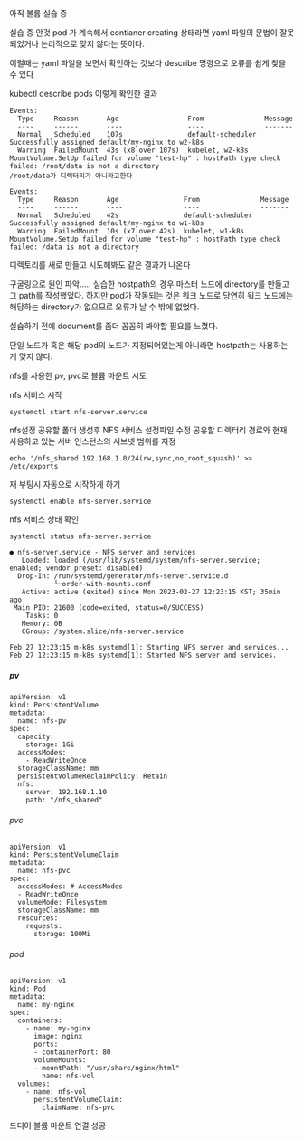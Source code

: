아직 볼륨 실습 중

실습 중 안것
pod 가 계속해서 contianer creating 상태라면 yaml 파일의 문법이 잘못되었거나 논리적으로 맞지 않다는 뜻이다.

이럴때는 yaml 파일을 보면서 확인하는 것보다 describe 명령으로 오류를 쉽게 찾을 수 있다

kubectl describe pods
이렇게 확인한 결과
```
Events:
  Type     Reason       Age                 From               Message
  ----     ------       ----                ----               -------
  Normal   Scheduled    107s                default-scheduler  Successfully assigned default/my-nginx to w2-k8s
  Warning  FailedMount  43s (x8 over 107s)  kubelet, w2-k8s    MountVolume.SetUp failed for volume "test-hp" : hostPath type check failed: /root/data is not a directory
/root/data가 디렉터리가 아니라고한다

Events:
  Type     Reason       Age                From               Message
  ----     ------       ----               ----               -------
  Normal   Scheduled    42s                default-scheduler  Successfully assigned default/my-nginx to w1-k8s
  Warning  FailedMount  10s (x7 over 42s)  kubelet, w1-k8s    MountVolume.SetUp failed for volume "test-hp" : hostPath type check failed: /data is not a directory
```
디렉토리를 새로 만들고 시도해봐도 같은 결과가 나온다

구굴링으로 원인 파악.....
실습한 hostpath의 경우 마스터 노드에 directory를 만들고 그 path를 작성했었다.
하지만 pod가 작동되는 것은 워크 노드로 당연히 워크 노드에는 해당하는 directory가 없으므로 오류가 날 수 밖에 없었다.

실습하기 전에 document를 좀더 꼼꼼히 봐야할 필요를 느꼈다.

단일 노드가 혹은 해당 pod의 노드가 지정되어있는게 아니라면 hostpath는 사용하는게 맞지 않다.



nfs를 사용한 pv, pvc로 볼륨 마운트 시도

nfs 서비스 시작
```
systemctl start nfs-server.service
```
nfs설정
공유할 폴더 생성후 NFS 서비스 설정파일 수정 공유할 디렉터리 경로와 현재 사용하고 있는 서버 인스턴스의 서브넷 범위를 지정
```
echo '/nfs_shared 192.168.1.0/24(rw,sync,no_root_squash)' >> /etc/exports
```
재 부팅시 자동으로 시작하게 하기
```
systemctl enable nfs-server.service
```

nfs 서비스 상태 확인
```
systemctl status nfs-server.service

● nfs-server.service - NFS server and services
   Loaded: loaded (/usr/lib/systemd/system/nfs-server.service; enabled; vendor preset: disabled)
  Drop-In: /run/systemd/generator/nfs-server.service.d
           └─order-with-mounts.conf
   Active: active (exited) since Mon 2023-02-27 12:23:15 KST; 35min ago
 Main PID: 21600 (code=exited, status=0/SUCCESS)
    Tasks: 0
   Memory: 0B
   CGroup: /system.slice/nfs-server.service

Feb 27 12:23:15 m-k8s systemd[1]: Starting NFS server and services...
Feb 27 12:23:15 m-k8s systemd[1]: Started NFS server and services.
```

##### pv
```
apiVersion: v1
kind: PersistentVolume
metadata:
  name: nfs-pv
spec:
  capacity:
    storage: 1Gi
  accessModes:
    - ReadWriteOnce
  storageClassName: mm
  persistentVolumeReclaimPolicy: Retain
  nfs:
    server: 192.168.1.10
    path: "/nfs_shared"
```
###### pvc
```
apiVersion: v1
kind: PersistentVolumeClaim
metadata:
  name: nfs-pvc
spec:
  accessModes: # AccessModes
  - ReadWriteOnce
  volumeMode: Filesystem
  storageClassName: mm 
  resources:
    requests:
      storage: 100Mi
```
###### pod
```
apiVersion: v1
kind: Pod
metadata:
  name: my-nginx
spec:
  containers:
    - name: my-nginx
      image: nginx
      ports:
      - containerPort: 80
      volumeMounts:
      - mountPath: "/usr/share/nginx/html"
        name: nfs-vol
  volumes:
    - name: nfs-vol
      persistentVolumeClaim:
        claimName: nfs-pvc
```
드디어 볼륨 마운트 연결 성공
